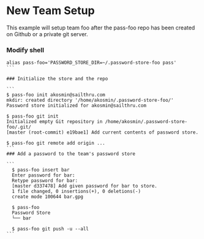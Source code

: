 # New Team Setup

This example will setup team foo after the pass-foo repo has been created on
Github or a private git server.

### Modify shell

````
alias pass-foo='PASSWORD_STORE_DIR=~/.password-store-foo pass'
```

### Initialize the store and the repo

```
$ pass-foo init akosmin@sailthru.com
mkdir: created directory '/home/akosmin/.password-store-foo/'
Password store initialized for akosmin@sailthru.com

$ pass-foo git init
Initialized empty Git repository in /home/akosmin/.password-store-foo/.git/
[master (root-commit) e19bae1] Add current contents of password store.

$ pass-foo git remote add origin ...
```
### Add a password to the team's password store

```
  $ pass-foo insert bar
  Enter password for bar:
  Retype password for bar:
  [master d337478] Add given password for bar to store.
  1 file changed, 0 insertions(+), 0 deletions(-)
  create mode 100644 bar.gpg

  $ pass-foo
  Password Store
  └── bar

  $ pass-foo git push -u --all
```
